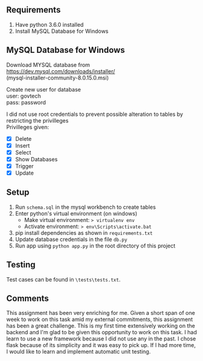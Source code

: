 ## Requirements
1. Have python 3.6.0 installed
2. Install MySQL Database for Windows

## MySQL Database for Windows
Download MYSQL database from https://dev.mysql.com/downloads/installer/ <br>
(mysql-installer-community-8.0.15.0.msi)

Create new user for database<br>
user: govtech <br>
pass: password <br>

I did not use root credentials to prevent possible alteration to tables by restricting the privilleges<br>
Privilleges given: <br>
- [x] Delete
- [x] Insert
- [x] Select
- [x] Show Databases
- [x] Trigger
- [x] Update 

## Setup
1. Run `schema.sql` in the mysql workbench to create tables
2. Enter python's virtual environment (on windows)
    - Make virtual environment: `> virtualenv env`
    - Activate environment: `> env\Scripts\activate.bat`
3. pip install dependencies as shown in `requirements.txt`
4. Update database credentials in the file `db.py`
5. Run app using `python app.py` in the root directory of this project

## Testing
Test cases can be found in `\tests\tests.txt`. 

## Comments
This assignment has been very enriching for me. Given a short span of one week to work on this task amid my external commitments, this assignment has been a great challenge. This is my first time extensively working on the backend and I'm glad to be given this opportunity to work on this task. I had learn to use a new framework because I did not use any in the past. I chose flask because of its simplicity and it was easy to pick up. If I had more time, I would like to learn and implement automatic unit testing.
